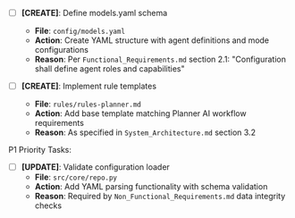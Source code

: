 - [ ] **[CREATE]**: Define models.yaml schema
    - **File**: `config/models.yaml`
    - **Action**: Create YAML structure with agent definitions and mode configurations
    - **Reason**: Per `Functional_Requirements.md` section 2.1: "Configuration shall define agent roles and capabilities"

- [ ] **[CREATE]**: Implement rule templates
    - **File**: `rules/rules-planner.md`
    - **Action**: Add base template matching Planner AI workflow requirements
    - **Reason**: As specified in `System_Architecture.md` section 3.2

P1 Priority Tasks:
- [ ] **[UPDATE]**: Validate configuration loader
    - **File**: `src/core/repo.py`
    - **Action**: Add YAML parsing functionality with schema validation
    - **Reason**: Required by `Non_Functional_Requirements.md` data integrity checks